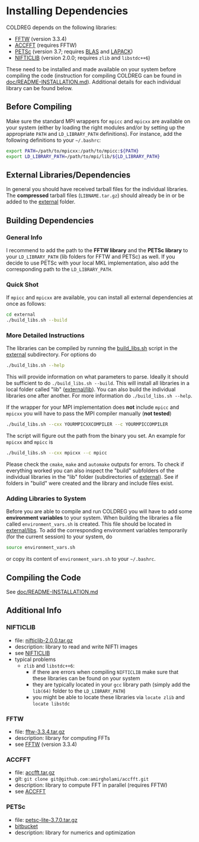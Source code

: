 # Installing Dependencies

COLDREG depends on the following libraries:

* [FFTW](http://www.fftw.org) (version 3.3.4)
* [ACCFFT](http://accfft.org) (requires FFTW)
* [PETSc](https://www.mcs.anl.gov/petsc/) (version 3.7; requires [BLAS](http://www.netlib.org/blas/) and [LAPACK](http://www.netlib.org/lapack/))
* [NIFTICLIB](https://sourceforge.net/projects/niftilib/files/nifticlib/) (version 2.0.0; requires `zlib` and `libstdc++6`)

These need to be installed and made available on your system before compiling the code (instruction for compiling COLDREG can be found in [doc/README-INSTALLATION.md](README-INSTALLATION.md)). Additional details for each individual library can be found below.

## Before Compiling

Make sure the standard MPI wrappers for `mpicc` and `mpicxx` are available on your system (either by loading the right modules and/or by setting up the appropriate `PATH` and `LD_LIBRARY_PATH` definitions). For instance, add the following definitions to your `~/.bashrc`:

```bash
export PATH=/path/to/mpicxx:/path/to/mpicc:${PATH}
export LD_LIBRARY_PATH=/path/to/mpi/lib/${LD_LIBRARY_PATH}
```

## External Libraries/Dependencies

In general you should have received tarball files for the individual libraries. The **compressed** tarball files (`LIBNAME.tar.gz`) should already be in or be added to the [external](../external) folder.



## Building Dependencies

### General Info

I recommend to add the path to the **FFTW library** and the **PETSc library** to your `LD_LIBRARY_PATH` (lib folders for FFTW and PETSc) as well. If you decide to use PETSc with your local MKL implementation, also add the corresponding path to the `LD_LIBRARY_PATH`.


### Quick Shot

If `mpicc` and `mpicxx` are available, you can install all external dependencies at once as follows:

```bash
cd external
./build_libs.sh --build
```


### More Detailed Instructions

The libraries can be compiled by running the [build_libs.sh](../external/build_libs.sh) script in the [external](../external) subdirectory. For options do

```bash
./build_libs.sh --help
```

This will provide information on what parameters to parse. Ideally it should be sufficient to do `./build_libs.sh --build`.  This will install all libraries in a local folder called "lib" ([external/lib](../external/lib/)). You can also build the individual libraries one after another. For more information do `./build_libs.sh --help`. 

If the wrapper for your MPI implementation does **not** include `mpicc` and `mpicxx` you will have to pass the MPI compiler manually (**not tested**)

```bash
./build_libs.sh --cxx YOURMPICXXCOMPILER --c YOURMPICCOMPILER
```

The script will figure out the path from the binary you set. An example for `mpicxx` and `mpicc` is

```bash
./build_libs.sh --cxx mpicxx --c mpicc
```

Please check the `cmake`, `make` and `automake` outputs for errors. To check if everything worked you can also inspect the "build" subfolders of the individual libraries in the "lib" folder (subdirectories of [external](../external)). See if folders in "build" were created and the library and include files exist.


### Adding Libraries to System

Before you are able to compile and run COLDREG you will have to add some **environment variables** to your system. When building the libraries a file called `environment_vars.sh` is created. This file should be located in [external/libs](../external/libs). To add the corresponding environment variables temporarily (for the current session) to your system, do

```bash
source environment_vars.sh
```

or copy its content of `environment_vars.sh` to your `~/.bashrc`.


## Compiling the Code

See [doc/README-INSTALLATION.md](README-INSTALLATION.md)



## Additional Info


### NIFTICLIB

* file: [nifticlib-2.0.0.tar.gz](https://sourceforge.net/projects/niftilib/files/nifticlib/nifticlib_2_0_0/)
* description: library to read and write NIFTI images
* see [NIFTICLIB](https://sourceforge.net/projects/niftilib/files/nifticlib/) 
* typical problems
	* `zlib` and `libstdc++6`:
		* if there are errors when compiling `NIFTICLIB` make sure that these libraries can be found on your system
		* they are typically located in your `gcc` library path (simply add the `lib(64)` folder to the `LD_LIBRARY_PATH`)
		* you might be able to locate these libraries via `locate zlib` and `locate libstdc`


### FFTW

* file: [fftw-3.3.4.tar.gz](ftp://ftp.fftw.org/pub/fftw/fftw-3.3.4.tar.gz)
* description: library for computing FFTs
* see [FFTW](http://www.fftw.org) (version 3.3.4)


### ACCFFT

* file: [accfft.tar.gz](https://github.com/amirgholami/accfft)
* git: `git clone git@github.com:amirgholami/accfft.git`
* description: library to compute FFT in parallel (requires FFTW)
* see [ACCFFT](http://www.accfft.org)


### PETSc

* file: [petsc-lite-3.7.0.tar.gz](http://ftp.mcs.anl.gov/pub/petsc/release-snapshots/petsc-lite-3.7.0.tar.gz)
* [bitbucket](https://bitbucket.org/petsc/petsc)
* description: library for numerics and optimization

